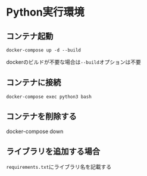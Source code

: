 # Python実行環境


## コンテナ起動

```
docker-compose up -d --build
```

dockerのビルドが不要な場合は`--build`オプションは不要

## コンテナに接続

```
docker-compose exec python3 bash
```

## コンテナを削除する

docker-compose down

## ライブラリを追加する場合

`requirements.txt`にライブラリ名を記載する


